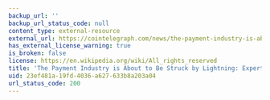 ```yaml
---
backup_url: ''
backup_url_status_code: null
content_type: external-resource
external_url: https://cointelegraph.com/news/the-payment-industry-is-about-to-be-struck-by-lightning-expert-take
has_external_license_warning: true
is_broken: false
license: https://en.wikipedia.org/wiki/All_rights_reserved
title: 'The Payment Industry is About to Be Struck by Lightning: Expert Take'
uid: 23ef481a-19fd-4036-a627-633b8a203a04
url_status_code: 200
---
```

